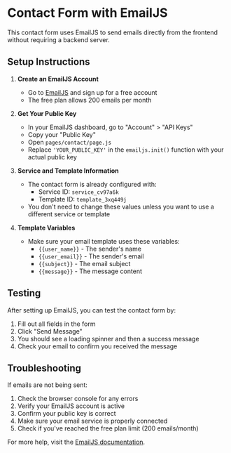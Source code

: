 # Contact Form with EmailJS

This contact form uses EmailJS to send emails directly from the frontend without requiring a backend server.

## Setup Instructions

1. **Create an EmailJS Account**
   - Go to [EmailJS](https://www.emailjs.com/) and sign up for a free account
   - The free plan allows 200 emails per month

2. **Get Your Public Key**
   - In your EmailJS dashboard, go to "Account" > "API Keys"
   - Copy your "Public Key"
   - Open `pages/contact/page.js`
   - Replace `'YOUR_PUBLIC_KEY'` in the `emailjs.init()` function with your actual public key

3. **Service and Template Information**
   - The contact form is already configured with:
     - Service ID: `service_cv97a6k`
     - Template ID: `template_3xq449j`
   - You don't need to change these values unless you want to use a different service or template

4. **Template Variables**
   - Make sure your email template uses these variables:
     - `{{user_name}}` - The sender's name
     - `{{user_email}}` - The sender's email
     - `{{subject}}` - The email subject
     - `{{message}}` - The message content

## Testing

After setting up EmailJS, you can test the contact form by:

1. Fill out all fields in the form
2. Click "Send Message"
3. You should see a loading spinner and then a success message
4. Check your email to confirm you received the message

## Troubleshooting

If emails are not being sent:

1. Check the browser console for any errors
2. Verify your EmailJS account is active
3. Confirm your public key is correct
4. Make sure your email service is properly connected
5. Check if you've reached the free plan limit (200 emails/month)

For more help, visit the [EmailJS documentation](https://www.emailjs.com/docs/). 